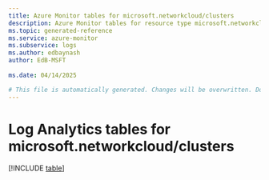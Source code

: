 ```yaml
---
title: Azure Monitor tables for microsoft.networkcloud/clusters
description: Azure Monitor tables for resource type microsoft.networkcloud/clusters
ms.topic: generated-reference
ms.service: azure-monitor
ms.subservice: logs
ms.author: edbaynash
author: EdB-MSFT
   
ms.date: 04/14/2025

# This file is automatically generated. Changes will be overwritten. Do not change this file directly.
---
```


# Log Analytics tables for microsoft.networkcloud/clusters  

[!INCLUDE [table](~/reusable-content/ce-skilling/azure/includes/azure-monitor/reference/tables/microsoft-networkcloud_clusters-include.md)]

